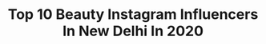 ---
title: Top 10 Beauty Instagram Influencers In New Delhi In 2020
description: >-
  Find top beauty Instagram influencers in New Delhi in 2020. Most popular hashtags: #fashionblogger #newdelhi #beauty #delhi.
platform: Instagram
hits: 88
text_top: Discover the best Instagram accounts on inBeat.
text_bottom: Our database holds 88 Instagram influencers like this in New Delhi, India for you to work with.
profiles:
  - username: "kajal_pahariya"
    fullname: >-
      Kajal Pahariya
    bio: >-
      ♡WOMAN ON MISSION♡ 📍-DELHI 👻- kajal_pahariya
    location: "India"
    followers: 145160
    engagement: 602
    commentsToLikes: 0.020427
    id: ck8t7yu3giguh0j78yea30l1w
    verified: false
    hashtags: "#newdelhi, #dress, #style, #hairstyle"
  - username: "pragyannnnn"
    fullname: >-
      🌸बोहो चिक🌸!!content creator!!
    bio: >-
      🇮🇳Odisha🇮🇳 Dreamer & an ACHIEVER🧿 #Makeupenthusiast🌹#selftought For Collaboration or PR 📧 biotechin🥇
    location: "India"
    followers: 5984
    engagement: 801
    commentsToLikes: 0.077677
    id: ck9hakmfucw6e0j78nzzwb4c5
    verified: false
    hashtags: "#bhubaneswar, #rourkela, #cuttackcity, #cuttackbuzz"
  - username: "officialanjalidixit"
    fullname: >-
      Anjali Dixit
    bio: >-
      Fashiongoodtimes #Fashion #Lifestyle #Beauty #Travel 📍New Delhi 💌 Collaboration/Business -contact@fashiongoodtimes.com
    location: "India"
    followers: 65079
    engagement: 230
    commentsToLikes: 0.048071
    id: ck9wfls40pf4f0j78avreguv9
    verified: false
    hashtags: "#menstrualcup, #skincareregimen, #ethniclook, #beautycare"
  - username: "shewon_alyosius"
    fullname: >-
      Shewon Alyosius
    bio: >-
      Never give up on your dreams. Digital Marketer | Fashion Stylist | I Model Sometimes! Portraits • Fashion • Beauty • Lifestyle 📍New Delhi
    location: "India"
    followers: 62295
    engagement: 256
    commentsToLikes: 0.038841
    id: ck15sp6r1e4k90i19kx2hi3on
    verified: false
    hashtags: "#happy, #indianethnic, #girlpower, #reels"
  - username: "aakriti17_tis"
    fullname: >-
      Aakriti - The Iconic Soul
    bio: >-
      Fashion/Beauty/Lifestyle 📍 New Delhi #AakritiSingh 🔹DM for Business Enquiries: 📩 Soultheiconic@gmail.com Co founder - @theinspirespy
    location: "India"
    followers: 129654
    engagement: 119
    commentsToLikes: 0.079496
    id: ck8sxb8r1grdd0j78jffpp943
    verified: false
    hashtags: "#aakritisingh, #tis, #theiconicsoul, #theinspirespy"
  - username: "thatstupidclicker"
    fullname: >-
      Delhi Glamour Photographer
    bio: >-
      Passionate #fashion #photographer from New Delhi 📸Engineer of Imagery - follow for #photographytips 👸retoucher DM/Email for assignments 📩 Paid works
    location: "India"
    followers: 96489
    engagement: 244
    commentsToLikes: 0.010445
    id: ck14k4jiinoos0i19srf9v0u5
    verified: false
    hashtags: "#delhiphotography, #desigirl, #kolkatadiaries, #delhi"
  - username: "ritushree_._sahooo.fc"
    fullname: >-
      i𝐑𝐈𝐓𝐔 𝓑𝓲𝓰𝓰𝓮𝓼𝓽 𝓯𝓪𝓷 𝓬𝓵𝓾𝓫 🔵
    bio: >-
      ▬▬▬▬▬ஜ۩۞۩ஜ▬▬▬▬▬ !!👑 Official ID👉@iritu_ ❤️👑!! ▬▬▬▬▬ஜ۩۞۩ஜ▬▬▬▬▬
    location: "India"
    followers: 26529
    engagement: 328
    commentsToLikes: 0.029416
    id: ck9haklxzcw3w0j78cckvf81v
    verified: false
    hashtags: "#kolkata, #influencer, #swayitrightblogger, #delhi"
  - username: "shopaholicadventures"
    fullname: >-
      Shopaholic adventures
    bio: >-
      Praghti & Mallika 🧜🏼 Fashion | Beauty | Travel | Lifestyle 📍New Delhi 💌 For collaboration DM/Mail Check out our new video 🔻
    location: "India"
    followers: 19191
    engagement: 280
    commentsToLikes: 0.154244
    id: ck8t7ayqng5vn0j78ra3rygfk
    verified: false
    hashtags: "#navratri, #scary, #reelkarofeelkaro, #reelsinstagram"
  - username: "marina_novitckaya"
    fullname: >-
      Marina NEW IG 💋💋
    bio: >-
      Arthistorian, Arts and Cultural manager.⠀ My art blog @este.gallery ⠀ Museology and Conservation of Cultural and Natural Heritage, RSUH.
    location: "India"
    followers: 2243
    engagement: 2314
    commentsToLikes: 0.029785
    id: ckap3i80b33qb0i78dbrhvddf
    verified: false
    hashtags: "#indiatravel, #historyindia, #storiesofindia, #worldheritage"
  - username: "top.models.gallery"
    fullname: >-
      🏆TOP MODELS GALLERY🏆
    bio: >-
      Best models page on Instagram🔥 🔻 💰DM for Business💰
    location: "India"
    followers: 99920
    engagement: 745
    commentsToLikes: 0.006543
    id: ck0w5k2b740y30i19hrtsdt6a
    verified: false
    hashtags: "#blogger, #ranglagayatune, #mystyle, #fashiononline"
---